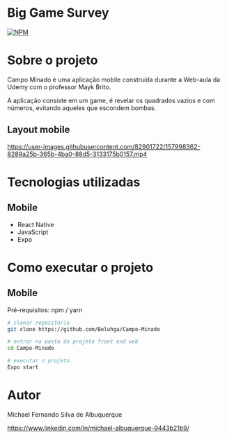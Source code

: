 # Big Game Survey 
[![NPM](https://img.shields.io/npm/l/react)](https://github.com/Beluhga/Campo-Minado/blob/main/LICENSE) 

# Sobre o projeto

Campo Minado é uma aplicação mobile construída durante a Web-aula da Udemy com o professor Mayk Brito.

A aplicação consiste em um game, é revelar os quadrados vazios e com números, evitando aqueles que escondem bombas. 

## Layout mobile

https://user-images.githubusercontent.com/82901722/157998362-8289a25b-365b-4ba0-88d5-3133175b0157.mp4


# Tecnologias utilizadas

## Mobile

- React Native
- JavaScript
- Expo

# Como executar o projeto

## Mobile
Pré-requisitos: npm / yarn

```bash
# clonar repositório
git clone https://github.com/Beluhga/Campo-Minado

# entrar na pasta do projeto front end web
cd Campo-Minado

# executar o projeto
Expo start
```

# Autor

Michael Fernando Silva de Albuquerque

https://www.linkedin.com/in/michael-albuquerque-9443b21b9/





